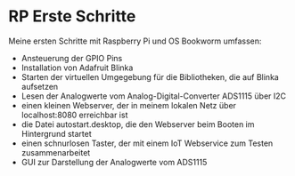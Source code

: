 # RP Erste Schritte

Meine ersten Schritte mit Raspberry Pi und OS Bookworm umfassen:

- Ansteuerung der GPIO Pins
- Installation von Adafruit Blinka
- Starten der virtuellen Umgegebung für die Bibliotheken, die auf Blinka aufsetzen
- Lesen der Analogwerte vom Analog-Digital-Converter ADS1115 über I2C
- einen kleinen Webserver, der in meinem lokalen Netz über localhost:8080 erreichbar ist
- die Datei autostart.desktop, die den Webserver beim Booten im Hintergrund startet
- einen schnurlosen Taster, der mit einem IoT Webservice zum Testen zusammenarbeitet
- GUI zur Darstellung der Analogwerte vom ADS1115
